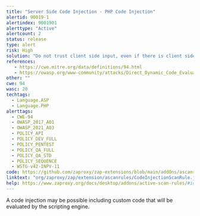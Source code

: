 ```yaml
---
title: "Server Side Code Injection - PHP Code Injection"
alertid: 90019-1
alertindex: 9001901
alerttype: "Active"
alertcount: 2
status: release
type: alert
risk: High
solution: "Do not trust client side input, even if there is client side validation in place. In general, type check all data on the server side and escape all data received from the client. Avoid the use of eval() functions combined with user input data."
references:
   - https://cwe.mitre.org/data/definitions/94.html
   - https://owasp.org/www-community/attacks/Direct_Dynamic_Code_Evaluation_Eval%20Injection
other: ""
cwe: 94
wasc: 20
techtags: 
  - Language.ASP
  - Language.PHP
alerttags: 
  - CWE-94
  - OWASP_2017_A01
  - OWASP_2021_A03
  - POLICY_API
  - POLICY_DEV_FULL
  - POLICY_PENTEST
  - POLICY_QA_FULL
  - POLICY_QA_STD
  - POLICY_SEQUENCE
  - WSTG-v42-INPV-11
code: https://github.com/zaproxy/zap-extensions/blob/main/addOns/ascanrules/src/main/java/org/zaproxy/zap/extension/ascanrules/CodeInjectionScanRule.java
linktext: "org/zaproxy/zap/extension/ascanrules/CodeInjectionScanRule.java"
help: https://www.zaproxy.org/docs/desktop/addons/active-scan-rules/#id-90019
---
```

A code injection may be possible including custom code that will be evaluated by the scripting engine.
